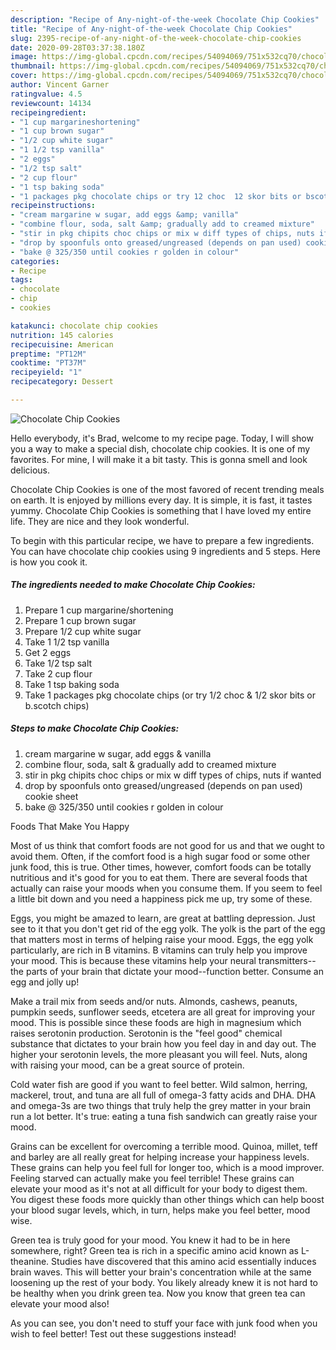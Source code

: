 ```yaml
---
description: "Recipe of Any-night-of-the-week Chocolate Chip Cookies"
title: "Recipe of Any-night-of-the-week Chocolate Chip Cookies"
slug: 2395-recipe-of-any-night-of-the-week-chocolate-chip-cookies
date: 2020-09-28T03:37:38.180Z
image: https://img-global.cpcdn.com/recipes/54094069/751x532cq70/chocolate-chip-cookies-recipe-main-photo.jpg
thumbnail: https://img-global.cpcdn.com/recipes/54094069/751x532cq70/chocolate-chip-cookies-recipe-main-photo.jpg
cover: https://img-global.cpcdn.com/recipes/54094069/751x532cq70/chocolate-chip-cookies-recipe-main-photo.jpg
author: Vincent Garner
ratingvalue: 4.5
reviewcount: 14134
recipeingredient:
- "1 cup margarineshortening"
- "1 cup brown sugar"
- "1/2 cup white sugar"
- "1 1/2 tsp vanilla"
- "2 eggs"
- "1/2 tsp salt"
- "2 cup flour"
- "1 tsp baking soda"
- "1 packages pkg chocolate chips or try 12 choc  12 skor bits or bscotch chips"
recipeinstructions:
- "cream margarine w sugar, add eggs &amp; vanilla"
- "combine flour, soda, salt &amp; gradually add to creamed mixture"
- "stir in pkg chipits choc chips or mix w diff types of chips, nuts if wanted"
- "drop by spoonfuls onto greased/ungreased (depends on pan used) cookie sheet"
- "bake @ 325/350 until cookies r golden in colour"
categories:
- Recipe
tags:
- chocolate
- chip
- cookies

katakunci: chocolate chip cookies 
nutrition: 145 calories
recipecuisine: American
preptime: "PT12M"
cooktime: "PT37M"
recipeyield: "1"
recipecategory: Dessert

---
```



![Chocolate Chip Cookies](https://img-global.cpcdn.com/recipes/54094069/751x532cq70/chocolate-chip-cookies-recipe-main-photo.jpg)

Hello everybody, it's Brad, welcome to my recipe page. Today, I will show you a way to make a special dish, chocolate chip cookies. It is one of my favorites. For mine, I will make it a bit tasty. This is gonna smell and look delicious.



Chocolate Chip Cookies is one of the most favored of recent trending meals on earth. It is enjoyed by millions every day. It is simple, it is fast, it tastes yummy. Chocolate Chip Cookies is something that I have loved my entire life. They are nice and they look wonderful.


To begin with this particular recipe, we have to prepare a few ingredients. You can have chocolate chip cookies using 9 ingredients and 5 steps. Here is how you cook it.

<!--inarticleads1-->

##### The ingredients needed to make Chocolate Chip Cookies:

1. Prepare 1 cup margarine/shortening
1. Prepare 1 cup brown sugar
1. Prepare 1/2 cup white sugar
1. Take 1 1/2 tsp vanilla
1. Get 2 eggs
1. Take 1/2 tsp salt
1. Take 2 cup flour
1. Take 1 tsp baking soda
1. Take 1 packages pkg chocolate chips (or try 1/2 choc &amp; 1/2 skor bits or b.scotch chips)




<!--inarticleads2-->

##### Steps to make Chocolate Chip Cookies:

1. cream margarine w sugar, add eggs &amp; vanilla
1. combine flour, soda, salt &amp; gradually add to creamed mixture
1. stir in pkg chipits choc chips or mix w diff types of chips, nuts if wanted
1. drop by spoonfuls onto greased/ungreased (depends on pan used) cookie sheet
1. bake @ 325/350 until cookies r golden in colour




Foods That Make You Happy


Most of us think that comfort foods are not good for us and that we ought to avoid them. Often, if the comfort food is a high sugar food or some other junk food, this is true. Other times, however, comfort foods can be totally nutritious and it's good for you to eat them. There are several foods that actually can raise your moods when you consume them. If you seem to feel a little bit down and you need a happiness pick me up, try some of these.

Eggs, you might be amazed to learn, are great at battling depression. Just see to it that you don't get rid of the egg yolk. The yolk is the part of the egg that matters most in terms of helping raise your mood. Eggs, the egg yolk particularly, are rich in B vitamins. B vitamins can truly help you improve your mood. This is because these vitamins help your neural transmitters--the parts of your brain that dictate your mood--function better. Consume an egg and jolly up!

Make a trail mix from seeds and/or nuts. Almonds, cashews, peanuts, pumpkin seeds, sunflower seeds, etcetera are all great for improving your mood. This is possible since these foods are high in magnesium which raises serotonin production. Serotonin is the "feel good" chemical substance that dictates to your brain how you feel day in and day out. The higher your serotonin levels, the more pleasant you will feel. Nuts, along with raising your mood, can be a great source of protein.

Cold water fish are good if you want to feel better. Wild salmon, herring, mackerel, trout, and tuna are all full of omega-3 fatty acids and DHA. DHA and omega-3s are two things that truly help the grey matter in your brain run a lot better. It's true: eating a tuna fish sandwich can greatly raise your mood. 

Grains can be excellent for overcoming a terrible mood. Quinoa, millet, teff and barley are all really great for helping increase your happiness levels. These grains can help you feel full for longer too, which is a mood improver. Feeling starved can actually make you feel terrible! These grains can elevate your mood as it's not at all difficult for your body to digest them. You digest these foods more quickly than other things which can help boost your blood sugar levels, which, in turn, helps make you feel better, mood wise.

Green tea is truly good for your mood. You knew it had to be in here somewhere, right? Green tea is rich in a specific amino acid known as L-theanine. Studies have discovered that this amino acid essentially induces brain waves. This will better your brain's concentration while at the same loosening up the rest of your body. You likely already knew it is not hard to be healthy when you drink green tea. Now you know that green tea can elevate your mood also!

As you can see, you don't need to stuff your face with junk food when you wish to feel better! Test out  these suggestions  instead!


